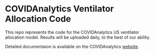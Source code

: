 # COVIDAnalytics Ventilator Allocation Code

This repo represents the code for the COVIDAnalytics US ventilator allocation model. Results will be uploaded daily, to the best of our ability.

Detailed documentaion is available on the COVIDAnalytics [website](www.covidanalytics.io/ventilator_allocation_documentation).
